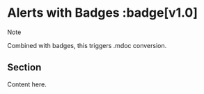 # Alerts with Badges :badge[v1.0]

> [!NOTE]
> Combined with badges, this triggers .mdoc conversion.

## Section

Content here.
